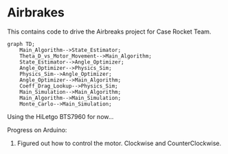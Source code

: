 # Airbrakes

This contains code to drive the Airbreaks project for Case Rocket Team.

```mermaid
graph TD;
    Main_Algorithm-->State_Estimator;
    Theta_D_vs_Motor_Movement-->Main_Algorithm;
    State_Estimator-->Angle_Optimizer;
    Angle_Optimizer-->Physics_Sim;
    Physics_Sim-->Angle_Optimizer;
    Angle_Optimizer-->Main_Algorithm;
    Coeff_Drag_Lookup-->Physics_Sim;
    Main_Simulation-->Main_Algorithm;
    Main_Algorithm-->Main_Simulation;
    Monte_Carlo-->Main_Simulation;
```


Using the HiLetgo BTS7960 for now...

Progress on Arduino:
1. Figured out how to control the motor. Clockwise and CounterClockwise. 
